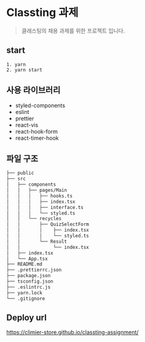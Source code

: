 # Classting 과제

> 클래스팅의 채용 과제를 위한 프로젝트 입니다.

## start

```
1. yarn
2. yarn start
```

## 사용 라이브러리

- styled-components
- eslint
- prettier
- react-vis
- react-hook-form
- react-timer-hook

## 파일 구조

```bash
├── public
├── src
│   ├── components
│   │   ├── pages/Main
│   │   │   ├── hooks.ts
│   │   │   ├── index.tsx
│   │   │   ├── interface.ts
│   │   │   └── styled.ts
│   │   └── recycles
│   │       ├── QuizSelectForm
│   │       │    ├── index.tsx
│   │       │    └── styled.ts
│   │       └── Result
│   │            └── index.tsx
│   ├── index.tsx
│   └── App.tsx
├── README.md
├── .prettierrc.json
├── package.json
├── tsconfig.json
├── .eslintrc.js
├── yarn.lock
└── .gitignore
```

## Deploy url
https://climier-store.github.io/classting-assignment/
